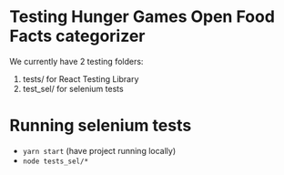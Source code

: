 # Testing Hunger Games Open Food Facts categorizer

We currently have 2 testing folders:
 
  1. tests/ for React Testing Library
  2. test_sel/ for selenium tests

# Running selenium tests

 - ```yarn start``` (have project running locally)
 - ```node tests_sel/*``` 

